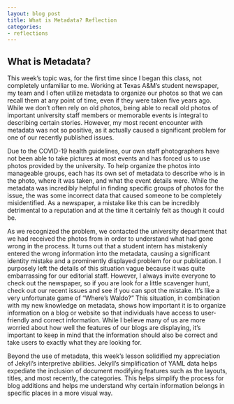 ```yaml
---
layout: blog post
title: What is Metadata? Reflection
categories:
- reflections
---
```


## What is Metadata? ##


This week’s topic was, for the first time since I began this class, not completely unfamiliar to me. Working at Texas A&M’s student newspaper, my team and I often utilize metadata to organize our photos so that we can recall them at any point of time, even if they were taken five years ago. While we don’t often rely on old photos, being able to recall old photos of important university staff members or memorable events is integral to describing certain stories. However, my most recent encounter with metadata was not so positive, as it actually caused a significant problem for one of our recently published issues. 

Due to the COVID-19 health guidelines, our own staff photographers have not been able to take pictures at most events and has forced us to use photos provided by the university. To help organize the photos into manageable groups, each has its own set of metadata to describe who is in the photo, where it was taken, and what the event details were. While the metadata was incredibly helpful in finding specific groups of photos for the issue, the was some incorrect data that caused someone to be completely misidentified. As a newspaper, a mistake like this can be incredibly detrimental to a reputation and at the time it certainly felt as though it could be. 

As we recognized the problem, we contacted the university department that we had received the photos from in order to understand what had gone wrong in the process. It turns out that a student intern has mistakenly entered the wrong information into the metadata, causing a significant identity mistake and a prominently displayed problem for our publication. I purposely left the details of this situation vague because it was quite embarrassing for our editorial staff. However, I always invite everyone to check out the newspaper, so if you are look for a little scavenger hunt, check out our recent issues and see if you can spot the mistake. It’s like a very unfortunate game of “Where’s Waldo?”
This situation, in combination with my new knowledge on metadata, shows how important it is to organize information on a blog or website so that individuals have access to user-friendly and correct information. While I believe many of us are more worried about how well the features of our blogs are displaying, it’s important to keep in mind that the information should also be correct and take users to exactly what they are looking for. 

Beyond the use of metadata, this week’s lesson solidified my appreciation of Jekyll’s interpretive abilities. Jekyll’s simplification of YAML data helps expediate the inclusion of document modifying features such as the layouts, titles, and most recently, the categories. This helps simplify the process for blog additions and helps me understand why certain information belongs in specific places in a more visual way. 
